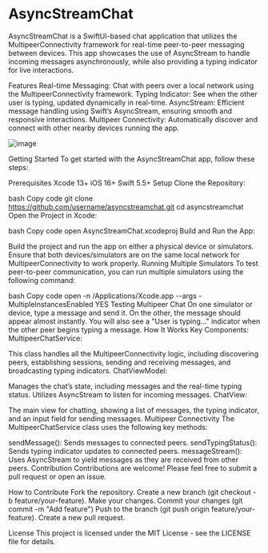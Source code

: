 # AsyncStreamChat
AsyncStreamChat is a SwiftUI-based chat application that utilizes the MultipeerConnectivity framework for real-time peer-to-peer messaging between devices. This app showcases the use of AsyncStream to handle incoming messages asynchronously, while also providing a typing indicator for live interactions.

Features
Real-time Messaging: Chat with peers over a local network using the MultipeerConnectivity framework.
Typing Indicator: See when the other user is typing, updated dynamically in real-time.
AsyncStream: Efficient message handling using Swift’s AsyncStream, ensuring smooth and responsive interactions.
Multipeer Connectivity: Automatically discover and connect with other nearby devices running the app.

![image](https://github.com/user-attachments/assets/81ac690c-999b-46c7-b81c-e27f7f2f9191)


Getting Started
To get started with the AsyncStreamChat app, follow these steps:

Prerequisites
Xcode 13+
iOS 16+
Swift 5.5+
Setup
Clone the Repository:

bash
Copy code
git clone https://github.com/username/asyncstreamchat.git
cd asyncstreamchat
Open the Project in Xcode:

bash
Copy code
open AsyncStreamChat.xcodeproj
Build and Run the App:

Build the project and run the app on either a physical device or simulators.
Ensure that both devices/simulators are on the same local network for MultipeerConnectivity to work properly.
Running Multiple Simulators
To test peer-to-peer communication, you can run multiple simulators using the following command:

bash
Copy code
open -n /Applications/Xcode.app --args -MultipleInstancesEnabled YES
Testing Multipeer Chat
On one simulator or device, type a message and send it.
On the other, the message should appear almost instantly.
You will also see a "User is typing..." indicator when the other peer begins typing a message.
How It Works
Key Components:
MultipeerChatService:

This class handles all the MultipeerConnectivity logic, including discovering peers, establishing sessions, sending and receiving messages, and broadcasting typing indicators.
ChatViewModel:

Manages the chat’s state, including messages and the real-time typing status. Utilizes AsyncStream to listen for incoming messages.
ChatView:

The main view for chatting, showing a list of messages, the typing indicator, and an input field for sending messages.
Multipeer Connectivity
The MultipeerChatService class uses the following key methods:

sendMessage(): Sends messages to connected peers.
sendTypingStatus(): Sends typing indicator updates to connected peers.
messageStream(): Uses AsyncStream to yield messages as they are received from other peers.
Contribution
Contributions are welcome! Please feel free to submit a pull request or open an issue.

How to Contribute
Fork the repository.
Create a new branch (git checkout -b feature/your-feature).
Make your changes.
Commit your changes (git commit -m "Add feature")
Push to the branch (git push origin feature/your-feature).
Create a new pull request.

License
This project is licensed under the MIT License - see the LICENSE file for details.
